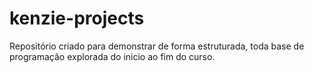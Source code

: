 # kenzie-projects
Repositório criado para demonstrar de forma estruturada, toda base de programação explorada do inicio ao fim do curso.
